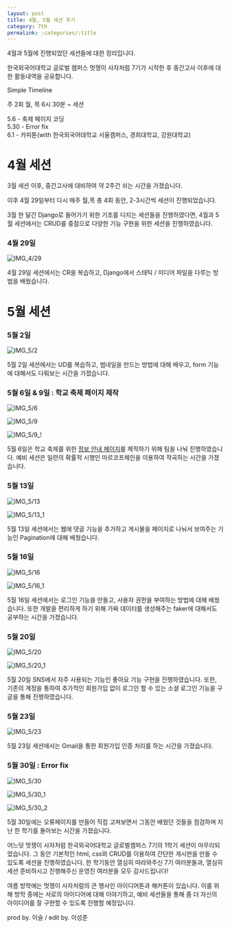 ```yaml
---
layout: post
title: 4월, 5월 세션 후기
category: 7th
permalink: :categories/:title
---
```

4월과 5월에 진행되었던 세션들에 대한 정리입니다.  

한국외국어대학교 글로벌 캠퍼스 멋쟁이 사자처럼 7기가 시작한 후 중간고사 이후에 대한 활동내역을 공유합니다.  

Simple Timeline  

주 2회 월, 목 6시 30분 ~ 세션  

5.6 - 축제 페이지 코딩  
5.30 - Error fix  
6.1 - 카피톤(with 한국외국어대학교 서울캠퍼스, 경희대학교, 강원대학교)  



# 4월 세션

3월 세션 이후, 중간고사에 대비하여 약 2주간 쉬는 시간을 가졌습니다.  

이후 4월 29일부터 다시 매주 월,목 총 4회 동안, 2-3시간씩 세션이 진행되었습니다.  

3월 한 달간 Django로 들어가기 위한 기초를 다지는 세션들을 진행하였다면, 4월과 5월 세션에서는 CRUD를 중점으로 다양한 기능 구현을 위한 세션을 진행하였습니다.  

### 4월 29일

![IMG_4/29](https://user-images.githubusercontent.com/37537330/59119235-31c68a80-898d-11e9-9bf8-8169c8e90e05.JPG)

4월 29일 세션에서는 CR을 복습하고, Django에서 스태틱 / 미디어 파일을 다루는 방법을 배웠습니다.

# 5월 세션 

### 5월 2일

![IMG_5/2](https://user-images.githubusercontent.com/37537330/59119236-31c68a80-898d-11e9-8554-4c0967723a46.JPG)

5월 2일 세션에서는 UD를 복습하고, 썸네일을 만드는 방법에 대해 배우고, form 기능에 대해서도 다뤄보는 시간을 가졌습니다.

### 5월 6일 & 9일 : 학교 축제 페이지 제작

![IMG_5/6](https://user-images.githubusercontent.com/37537330/59119391-adc0d280-898d-11e9-9ed3-86b4b66a13d6.JPG)

![IMG_5/9](https://user-images.githubusercontent.com/37537330/59119390-adc0d280-898d-11e9-9fc1-f93cd412eed1.JPG)

![IMG_5/9_!](https://user-images.githubusercontent.com/37537330/59119392-adc0d280-898d-11e9-82ef-f62909847836.JPG)

5월 6일은 학교 축제를 위한 [정보 안내 페이지](http://bit.ly/HUFS_FESTIVAL)를 제작하기 위해 팀을 나눠 진행하였습니다. 예비 세션은 일련의 확률적 시행인 마르코프체인을 이용하여 작곡하는 시간을 가졌습니다.

### 5월 13일

![IMG_5/13](https://user-images.githubusercontent.com/37537330/59119520-fbd5d600-898d-11e9-9813-8f0aecf2312f.JPG)

![IMG_5/13_1](https://user-images.githubusercontent.com/37537330/59119566-1e67ef00-898e-11e9-9d38-70c19f28a346.JPG)

5월 13일 세션에서는 웹에 댓글 기능을 추가하고 게시물을 페이지로 나눠서 보여주는 기능인 Pagination에 대해 배웠습니다.

### 5월 16일

![IMG_5/16](https://user-images.githubusercontent.com/37537330/59119648-46efe900-898e-11e9-9e1c-80bc9253319d.JPG)

![IMG_5/16_1](https://user-images.githubusercontent.com/37537330/59119674-540cd800-898e-11e9-8c63-3bda77a6e92f.JPG)

5월 16일 세션에서는 로그인 기능을 만들고, 사용자 권한을 부여하는 방법에 대해 배웠습니다. 또한 개발을 편리하게 하기 위해 가짜 데이터를 생성해주는 faker에 대해서도 공부하는 시간을 가졌습니다.

### 5월 20일

![IMG_5/20](https://user-images.githubusercontent.com/37537330/59119782-97674680-898e-11e9-85f1-f685fe2cae11.JPG)

![IMG_5/20_1](https://user-images.githubusercontent.com/37537330/59119783-97674680-898e-11e9-8679-3193006e86fd.JPG)

5월 20일 SNS에서 자주 사용되는 기능인 좋아요 기능 구현을 진행하였습니다. 또한, 기존의 계정을 통하여 추가적인 회원가입 없이 로그인 할 수 있는 소셜 로그인 기능을 구글을 통해 진행하였습니다.

### 5월 23일

![IMG_5/23](https://user-images.githubusercontent.com/37537330/59119813-b7970580-898e-11e9-828e-d4ad8ead3fb2.JPG)

5월 23일 세션에서는 Gmail을 통한 회원가입 인증 처리를 하는 시간을 가졌습니다.

### 5월 30일 : Error fix

![IMG_5/30](https://user-images.githubusercontent.com/37537330/59119876-e44b1d00-898e-11e9-85a1-e6ecc1c21e39.JPG)

![IMG_5/30_1](https://user-images.githubusercontent.com/37537330/59119883-e7460d80-898e-11e9-860c-42524f0e2a4d.JPG)

![IMG_5/30_2](https://user-images.githubusercontent.com/37537330/59119884-e7460d80-898e-11e9-9343-31ac64a8eaf7.JPG)


5월 30일에는 오류페이지를 만들어 직접 고쳐보면서 그동안 배웠던 것들을 점검하며 지난 한 학기를 돌아보는 시간을 가졌습니다.  

어느덧 멋쟁이 사자처럼 한국외국어대학교 글로벌캠퍼스 7기의 1학기 세션이 마무리되었습니다. 그 동안 기본적인 html, css와 CRUD를 이용하여 간단한 게시판을 만들 수 있도록 세션을 진행하였습니다. 한 학기동안 열심히 따라와주신 7기 여러분들과, 열심히 세션 준비하시고 진행해주신 운영진 여러분들 모두 감사드립니다!  

여름 방학에는 멋쟁이 사자처럼의 큰 행사인 아이디어톤과 해커톤이 있습니다. 이를 위해 방학 중에는 서로의 아이디어에 대해 이야기하고, 예비 세션들을 통해 좀 더 자신의 아이디어를 잘 구현할 수 있도록 진행할 예정입니다.

prod by. 이슬 / edit by. 이성준

